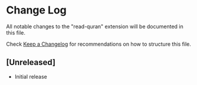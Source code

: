 # Change Log

All notable changes to the "read-quran" extension will be documented in this file.

Check [Keep a Changelog](http://keepachangelog.com/) for recommendations on how to structure this file.

## [Unreleased]

- Initial release